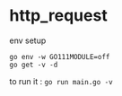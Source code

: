 # http_request

env setup
```
go env -w GO111MODULE=off
go get -v -d
```

to run it :
`
  go run main.go -v
`
